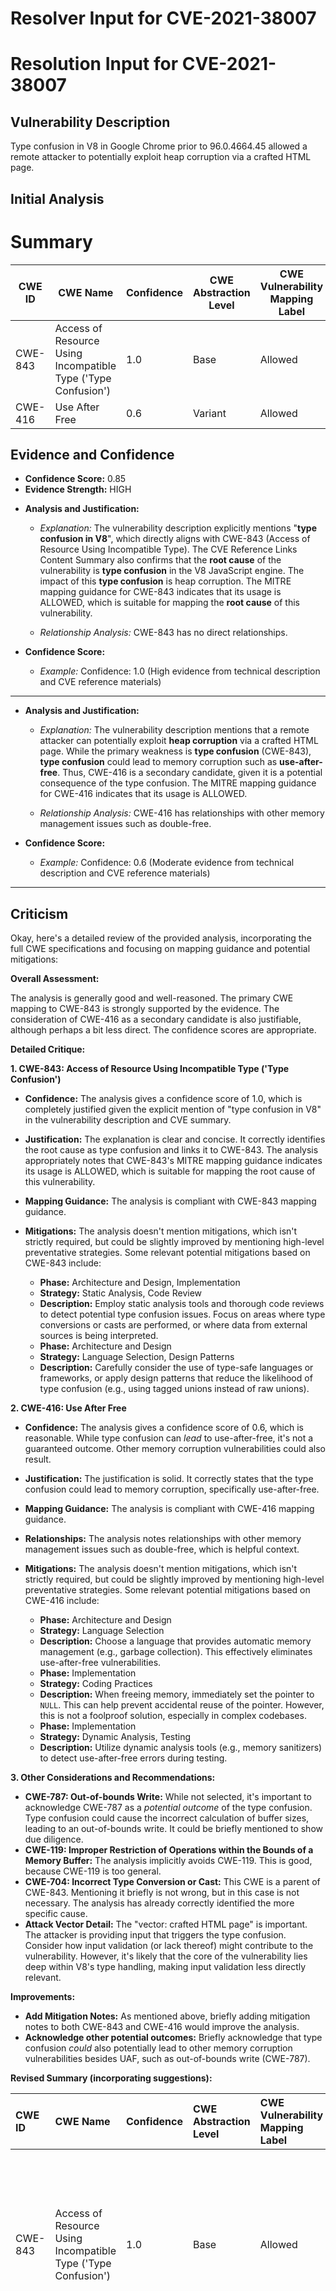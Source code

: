 # Resolver Input for CVE-2021-38007

# Resolution Input for CVE-2021-38007

## Vulnerability Description
Type confusion in V8 in Google Chrome prior to 96.0.4664.45 allowed a remote attacker to potentially exploit heap corruption via a crafted HTML page.

## Initial Analysis
# Summary
| CWE ID | CWE Name | Confidence | CWE Abstraction Level | CWE Vulnerability Mapping Label | CWE-Vulnerability Mapping Notes |
|---|---|---|---|---|---|
| CWE-843 | Access of Resource Using Incompatible Type ('Type Confusion') | 1.0 | Base | Allowed | Primary CWE |
| CWE-416 | Use After Free | 0.6 | Variant | Allowed | Secondary Candidate |

## Evidence and Confidence

*   **Confidence Score:** 0.85
*   **Evidence Strength:** HIGH

- **Analysis and Justification:**  
  - *Explanation:* The vulnerability description explicitly mentions "**type confusion in V8**", which directly aligns with CWE-843 (Access of Resource Using Incompatible Type). The CVE Reference Links Content Summary also confirms that the **root cause** of the vulnerability is **type confusion** in the V8 JavaScript engine. The impact of this **type confusion** is heap corruption. The MITRE mapping guidance for CWE-843 indicates that its usage is ALLOWED, which is suitable for mapping the **root cause** of this vulnerability.

  - *Relationship Analysis:* CWE-843 has no direct relationships.

- **Confidence Score:**  
  - *Example:* Confidence: 1.0 (High evidence from technical description and CVE reference materials)

---

- **Analysis and Justification:**  
  - *Explanation:* The vulnerability description mentions that a remote attacker can potentially exploit **heap corruption** via a crafted HTML page. While the primary weakness is **type confusion** (CWE-843), **type confusion** could lead to memory corruption such as **use-after-free**. Thus, CWE-416 is a secondary candidate, given it is a potential consequence of the type confusion. The MITRE mapping guidance for CWE-416 indicates that its usage is ALLOWED.

  - *Relationship Analysis:* CWE-416 has relationships with other memory management issues such as double-free.

- **Confidence Score:**  
  - *Example:* Confidence: 0.6 (Moderate evidence from technical description and CVE reference materials)

---

## Criticism
Okay, here's a detailed review of the provided analysis, incorporating the full CWE specifications and focusing on mapping guidance and potential mitigations:

**Overall Assessment:**

The analysis is generally good and well-reasoned. The primary CWE mapping to CWE-843 is strongly supported by the evidence. The consideration of CWE-416 as a secondary candidate is also justifiable, although perhaps a bit less direct. The confidence scores are appropriate.

**Detailed Critique:**

**1. CWE-843: Access of Resource Using Incompatible Type ('Type Confusion')**

*   **Confidence:** The analysis gives a confidence score of 1.0, which is completely justified given the explicit mention of "type confusion in V8" in the vulnerability description and CVE summary.
*   **Justification:**  The explanation is clear and concise. It correctly identifies the root cause as type confusion and links it to CWE-843.  The analysis appropriately notes that CWE-843's MITRE mapping guidance indicates its usage is ALLOWED, which is suitable for mapping the root cause of this vulnerability.
*   **Mapping Guidance:** The analysis is compliant with CWE-843 mapping guidance.
*   **Mitigations:** The analysis doesn't mention mitigations, which isn't strictly required, but could be slightly improved by mentioning high-level preventative strategies.  Some relevant potential mitigations based on CWE-843 include:

    *   **Phase:** Architecture and Design, Implementation
    *   **Strategy:** Static Analysis, Code Review
    *   **Description:** Employ static analysis tools and thorough code reviews to detect potential type confusion issues.  Focus on areas where type conversions or casts are performed, or where data from external sources is being interpreted.
    *   **Phase:** Architecture and Design
    *   **Strategy:** Language Selection, Design Patterns
    *   **Description:** Carefully consider the use of type-safe languages or frameworks, or apply design patterns that reduce the likelihood of type confusion (e.g., using tagged unions instead of raw unions).

**2. CWE-416: Use After Free**

*   **Confidence:** The analysis gives a confidence score of 0.6, which is reasonable. While type confusion can *lead* to use-after-free, it's not a guaranteed outcome. Other memory corruption vulnerabilities could also result.
*   **Justification:** The justification is solid.  It correctly states that the type confusion could lead to memory corruption, specifically use-after-free.
*   **Mapping Guidance:** The analysis is compliant with CWE-416 mapping guidance.
*   **Relationships:** The analysis notes relationships with other memory management issues such as double-free, which is helpful context.
*   **Mitigations:** The analysis doesn't mention mitigations, which isn't strictly required, but could be slightly improved by mentioning high-level preventative strategies. Some relevant potential mitigations based on CWE-416 include:

    *   **Phase:** Architecture and Design
    *   **Strategy:** Language Selection
    *   **Description:** Choose a language that provides automatic memory management (e.g., garbage collection).  This effectively eliminates use-after-free vulnerabilities.
    *   **Phase:** Implementation
    *   **Strategy:** Coding Practices
    *   **Description:**  When freeing memory, immediately set the pointer to `NULL`. This can help prevent accidental reuse of the pointer.  However, this is not a foolproof solution, especially in complex codebases.
    *   **Phase:** Implementation
    *   **Strategy:** Dynamic Analysis, Testing
    *   **Description:** Utilize dynamic analysis tools (e.g., memory sanitizers) to detect use-after-free errors during testing.

**3. Other Considerations and Recommendations:**

*   **CWE-787: Out-of-bounds Write:** While not selected, it's important to acknowledge CWE-787 as a *potential outcome* of the type confusion. Type confusion could cause the incorrect calculation of buffer sizes, leading to an out-of-bounds write. It could be briefly mentioned to show due diligence.
*   **CWE-119: Improper Restriction of Operations within the Bounds of a Memory Buffer:** The analysis implicitly avoids CWE-119. This is good, because CWE-119 is too general.
*   **CWE-704: Incorrect Type Conversion or Cast:** This CWE is a parent of CWE-843. Mentioning it briefly is not wrong, but in this case is not necessary. The analysis has already correctly identified the more specific cause.
*   **Attack Vector Detail:** The "vector: crafted HTML page" is important.  The attacker is providing input that triggers the type confusion. Consider how input validation (or lack thereof) might contribute to the vulnerability. However, it's likely that the core of the vulnerability lies deep within V8's type handling, making input validation less directly relevant.

**Improvements:**

*   **Add Mitigation Notes:** As mentioned above, briefly adding mitigation notes to both CWE-843 and CWE-416 would improve the analysis.
*   **Acknowledge other potential outcomes:** Briefly acknowledge that type confusion *could* also potentially lead to other memory corruption vulnerabilities besides UAF, such as out-of-bounds write (CWE-787).

**Revised Summary (incorporating suggestions):**

| CWE ID  | CWE Name                                                | Confidence | CWE Abstraction Level | CWE Vulnerability Mapping Label | CWE-Vulnerability Mapping Notes                                                                                                                                                                                  |
| :------ | :------------------------------------------------------ | :--------- | :---------------------- | :------------------------------ | :------------------------------------------------------------------------------------------------------------------------------------------------------------------------------------------------------------- |
| CWE-843 | Access of Resource Using Incompatible Type ('Type Confusion') | 1.0        | Base                    | Allowed                       | Primary CWE. Root cause is type confusion in V8.  Mitigation: Use static analysis tools and careful code reviews to detect potential type confusion issues.                                                 |
| CWE-416 | Use After Free                                          | 0.6        | Variant                 | Allowed                       | Secondary Candidate. Type confusion could lead to memory corruption such as use-after-free. Mitigation: Choose a language with automatic memory management; utilize dynamic analysis tools during testing. |

By incorporating these suggestions, the analysis will be even more comprehensive and informative.

Consider both the direct matches and the relationships between CWEs
when making your final determination.
        